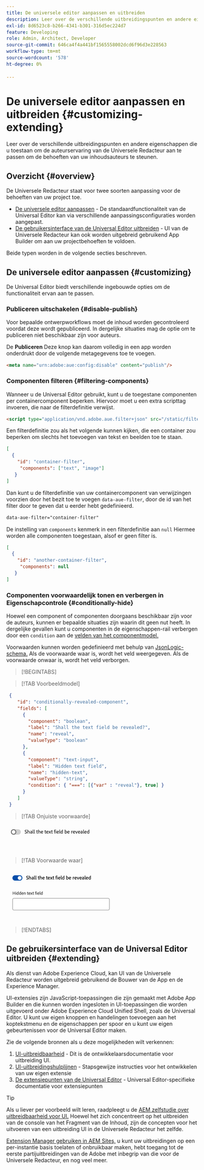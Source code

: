 ```yaml
---
title: De universele editor aanpassen en uitbreiden
description: Leer over de verschillende uitbreidingspunten en andere eigenschappen die u toestaan om UI van de Universele Redacteur aan te passen om de behoeften van uw inhoudsauteurs te steunen.
exl-id: 8d6523c8-b266-4341-b301-316d5ec224d7
feature: Developing
role: Admin, Architect, Developer
source-git-commit: 646ca4f4a441bf1565558002dcd6f96d3e228563
workflow-type: tm+mt
source-wordcount: '578'
ht-degree: 0%

---
```



# De universele editor aanpassen en uitbreiden {#customizing-extending}

Leer over de verschillende uitbreidingspunten en andere eigenschappen die u toestaan om de auteurservaring van de Universele Redacteur aan te passen om de behoeften van uw inhoudsauteurs te steunen.

## Overzicht {#overview}

De Universele Redacteur staat voor twee soorten aanpassing voor de behoeften van uw project toe.

* [De universele editor aanpassen](#customizing) - De standaardfunctionaliteit van de Universal Editor kan via verschillende aanpassingsconfiguraties worden aangepast.
* [De gebruikersinterface van de Universal Editor uitbreiden](#extending) - UI van de Universele Redacteur kan ook worden uitgebreid gebruikend App Builder om aan uw projectbehoeften te voldoen.

Beide typen worden in de volgende secties beschreven.

## De universele editor aanpassen {#customizing}

De Universal Editor biedt verschillende ingebouwde opties om de functionaliteit ervan aan te passen.

### Publiceren uitschakelen {#disable-publish}

Voor bepaalde ontwerpworkflows moet de inhoud worden gecontroleerd voordat deze wordt gepubliceerd. In dergelijke situaties mag de optie om te publiceren niet beschikbaar zijn voor auteurs.

De **Publiceren** Deze knop kan daarom volledig in een app worden onderdrukt door de volgende metagegevens toe te voegen.

```html
<meta name="urn:adobe:aue:config:disable" content="publish"/>
```

### Componenten filteren {#filtering-components}

Wanneer u de Universal Editor gebruikt, kunt u de toegestane componenten per containercomponent beperken. Hiervoor moet u een extra scripttag invoeren, die naar de filterdefinitie verwijst.

```html
<script type="application/vnd.adobe.aue.filter+json" src="/static/filter-definition.json"></script>
```

Een filterdefinitie zou als het volgende kunnen kijken, die een container zou beperken om slechts het toevoegen van tekst en beelden toe te staan.

```json
[
  {
    "id": "container-filter",
     "components": ["text", "image"]
   }
]
```

Dan kunt u de filterdefinitie van uw containercomponent van verwijzingen voorzien door het bezit toe te voegen `data-aue-filter`, door de id van het filter door te geven dat u eerder hebt gedefinieerd.

```html
data-aue-filter="container-filter"
```

De instelling van `components` kenmerk in een filterdefinitie aan `null` Hiermee worden alle componenten toegestaan, alsof er geen filter is.

```json
[
  {
    "id": "another-container-filter",
     "components": null
   }
]
```

### Componenten voorwaardelijk tonen en verbergen in Eigenschapcontrole {#conditionally-hide}

Hoewel een component of componenten doorgaans beschikbaar zijn voor de auteurs, kunnen er bepaalde situaties zijn waarin dit geen nut heeft. In dergelijke gevallen kunt u componenten in de eigenschappen-rail verbergen door een `condition` aan de [velden van het componentmodel.](/help/implementing/universal-editor/field-types.md#fields)

Voorwaarden kunnen worden gedefinieerd met behulp van [JsonLogic-schema.](https://jsonlogic.com/) Als de voorwaarde waar is, wordt het veld weergegeven. Als de voorwaarde onwaar is, wordt het veld verborgen.

>[!BEGINTABS]

>[!TAB Voorbeeldmodel]

```json
 {
    "id": "conditionally-revealed-component",
    "fields": [
      {
        "component": "boolean",
        "label": "Shall the text field be revealed?",
        "name": "reveal",
        "valueType": "boolean"
      },
      {
        "component": "text-input",
        "label": "Hidden text field",
        "name": "hidden-text",
        "valueType": "string",
        "condition": { "===": [{"var" : "reveal"}, true] }
      }
    ]
 }
```

>[!TAB Onjuiste voorwaarde]

![Verborgen tekstveld](assets/hidden.png)

>[!TAB Voorwaarde waar]

![Weergegeven tekstveld](assets/shown.png)

>[!ENDTABS]

## De gebruikersinterface van de Universal Editor uitbreiden {#extending}

Als dienst van Adobe Experience Cloud, kan UI van de Universele Redacteur worden uitgebreid gebruikend de Bouwer van de App en de Experience Manager.

UI-extensies zijn JavaScript-toepassingen die zijn gemaakt met Adobe App Builder en die kunnen worden ingesloten in UI-toepassingen die worden uitgevoerd onder Adobe Experience Cloud Unified Shell, zoals de Universal Editor. U kunt uw eigen knoppen en handelingen toevoegen aan het koptekstmenu en de eigenschappen per spoor en u kunt uw eigen gebeurtenissen voor de Universal Editor maken.

Zie de volgende bronnen als u deze mogelijkheden wilt verkennen:

1. [UI-uitbreidbaarheid](https://developer.adobe.com/uix/docs/) - Dit is de ontwikkelaarsdocumentatie voor uitbreiding UI.
1. [UI-uitbreidingshulplijnen](https://developer.adobe.com/uix/docs/guides/) - Stapsgewijze instructies voor het ontwikkelen van uw eigen extensie
1. [De extensiepunten van de Universal Editor](https://developer.adobe.com/uix/docs/services/aem-universal-editor/) - Universal Editor-specifieke documentatie voor extensiepunten

>[!TIP]
>
>Als u liever per voorbeeld wilt leren, raadpleegt u de [AEM zelfstudie over uitbreidbaarheid voor UI.](https://experienceleague.adobe.com/en/docs/experience-manager-learn/cloud-service/developing/extensibility/ui/overview) Hoewel het zich concentreert op het uitbreiden van de console van het Fragment van de Inhoud, zijn de concepten voor het uitvoeren van een uitbreiding UI in de Universele Redacteur het zelfde.

[Extension Manager gebruiken in AEM Sites,](https://developer.adobe.com/uix/docs/extension-manager/) u kunt uw uitbreidingen op een per-instantie basis toelaten of onbruikbaar maken, hebt toegang tot de eerste partijuitbreidingen van de Adobe met inbegrip van die voor de Universele Redacteur, en nog veel meer.
